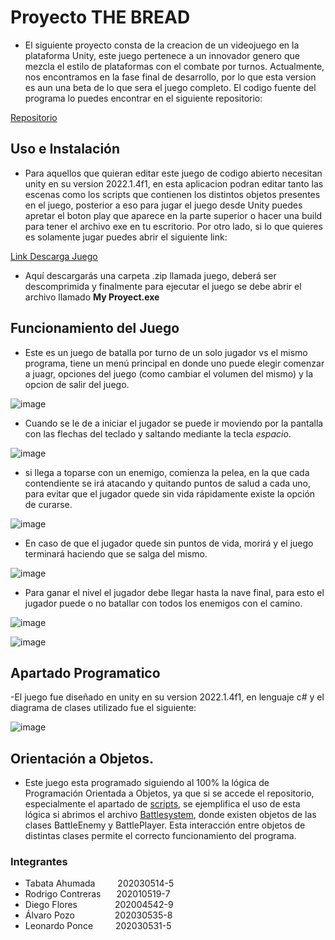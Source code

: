 
# Proyecto THE BREAD

- El siguiente proyecto consta de la creacion de un videojuego en la plataforma Unity, este juego pertenece a un innovador genero que mezcla el estilo de plataformas con el combate por turnos. Actualmente, nos encontramos en la fase final de desarrollo, por lo que esta version es aun una beta de lo que sera el juego completo. El codigo fuente del programa lo puedes encontrar en el siguiente repositorio:

[Repositorio](https://github.com/Ryshadio/Proyecto-POO)

## Uso e Instalación

- Para aquellos que quieran editar este juego de codigo abierto necesitan unity en su version 2022.1.4f1, en esta aplicacion podran editar tanto las escenas como los scripts que contienen los distintos objetos presentes en el juego, posterior a eso para jugar el juego desde Unity puedes apretar el boton play que aparece en la parte superior o hacer una build para tener el archivo exe en tu escritorio. Por otro lado, si lo que quieres es solamente jugar puedes abrir el siguiente link:

[Link Descarga Juego](https://drive.google.com/file/d/1dZ1KWNkdY-nesyGciscVDIATMZN_Y8xV/view)

- Aquí descargarás una carpeta .zip llamada juego, deberá ser descomprimida y finalmente para ejecutar el juego se debe abrir el archivo llamado **My Proyect.exe**

## Funcionamiento del Juego

- Este es un juego de batalla por turno de un solo jugador vs el mismo programa, tiene un menú principal en donde uno puede elegir comenzar a juagr, opciones del juego (como cambiar el volumen del mismo) y la opcion de salir del juego.

![image](https://user-images.githubusercontent.com/101778855/181620362-44a4a53b-239e-4972-8857-894322acdde2.png)

- Cuando se le de a iniciar el jugador se puede ir moviendo por la pantalla con las flechas del teclado y saltando mediante la tecla *espacio*.

![image](https://user-images.githubusercontent.com/101778855/181627075-a8e20096-5e3d-4dbc-988e-b2706c3ba546.png)

- si llega a toparse con un enemigo, comienza la pelea, en la que cada contendiente se irá atacando y quitando puntos de salud a cada uno, para evitar que el jugador quede sin vida rápidamente existe la opción de curarse.

![image](https://user-images.githubusercontent.com/101778855/181620555-bb1b9684-f0aa-4e5f-a587-6b6c17de9efa.png)

- En caso de que el jugador quede sin puntos de vida, morirá y el juego terminará haciendo que se salga del mismo.

![image](https://user-images.githubusercontent.com/101778855/181626011-63927a6d-ae89-4aef-9d4b-d735f070bde6.png)

- Para ganar el nivel el jugador debe llegar hasta la nave final, para esto el jugador puede o no batallar con todos los enemigos con el camino.

![image](https://user-images.githubusercontent.com/101778855/181627140-3ee2d207-e697-461c-bb49-98b0ec21dd6e.png)

![image](https://user-images.githubusercontent.com/101778855/181627180-798e3b61-777f-4649-a694-27f44f272b8f.png)

## Apartado Programatico

-El juego fue diseñado en unity en su version 2022.1.4f1, en lenguaje c# y el diagrama de clases utilizado fue el siguiente: 

![image](https://user-images.githubusercontent.com/101778855/181617480-35f31652-b503-4a90-948b-1411c02084e6.png)

## Orientación a Objetos.

- Este juego esta programado siguiendo al 100% la lógica de Programación Orientada a Objetos, ya que si se accede el repositorio, especialmente el apartado de [scripts](https://github.com/Ryshadio/Proyecto-POO/tree/main/Assets/Scripts),  se ejemplifica el uso de esta lógica  si abrimos el archivo [Battlesystem](https://github.com/Ryshadio/Proyecto-POO/blob/main/Assets/Scripts/BattleSystem.cs), donde existen objetos de las clases BattleEnemy y BattlePlayer. Esta interacción entre objetos de distintas clases permite el correcto funcionamiento del programa.

### Integrantes

- Tabata Ahumada &emsp;&emsp;&nbsp;202030514-5
- Rodrigo Contreras &emsp;&ensp;202010519-7
- Diego Flores &emsp;&emsp;&emsp;&emsp;202004542-9
- Álvaro Pozo &emsp;&emsp;&emsp;&emsp;&nbsp;202030535-8
- Leonardo Ponce &emsp;&emsp;&nbsp;202030531-5
